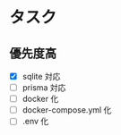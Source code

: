 # タスク

## 優先度高

- [x] sqlite 対応
- [ ] prisma 対応
- [ ] docker 化
- [ ] docker-compose.yml 化
- [ ] .env 化
